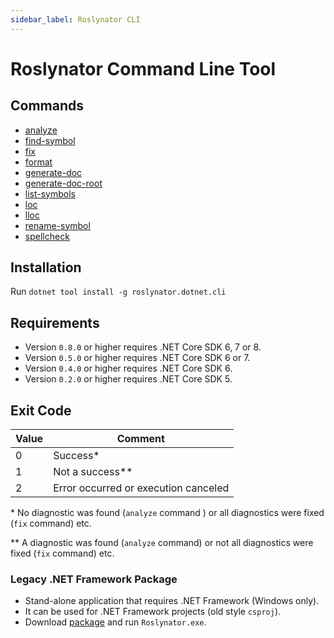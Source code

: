```yaml
---
sidebar_label: Roslynator CLI
---
```


# Roslynator Command Line Tool

## Commands

- [analyze](cli/commands/analyze)
- [find-symbol](cli/commands/find-symbol)
- [fix](cli/commands/fix)
- [format](cli/commands/format)
- [generate-doc](cli/commands/generate-doc)
- [generate-doc-root](cli/commands/generate-doc-root)
- [list-symbols](cli/commands/list-symbols)
- [loc](cli/commands/loc)
- [lloc](cli/commands/lloc)
- [rename-symbol](cli/commands/rename-symbol)
- [spellcheck](cli/commands/spellcheck)

## Installation

Run `dotnet tool install -g roslynator.dotnet.cli`

## Requirements

- Version `0.8.0` or higher requires .NET Core SDK 6, 7 or 8.
- Version `0.5.0` or higher requires .NET Core SDK 6 or 7.
- Version `0.4.0` or higher requires .NET Core SDK 6.
- Version `0.2.0` or higher requires .NET Core SDK 5.

## Exit Code

Value | Comment
--- | ---
0 | Success\*
1 | Not a success\*\*
2 | Error occurred or execution canceled

\* No diagnostic was found (`analyze` command ) or all diagnostics were fixed (`fix` command) etc.

\*\* A diagnostic was found (`analyze` command) or not all diagnostics were fixed (`fix` command) etc.

### Legacy .NET Framework Package

- Stand-alone application that requires .NET Framework (Windows only).
- It can be used for .NET Framework projects (old style `csproj`).
- Download [package](https://www.nuget.org/packages/Roslynator.CommandLine) and run `Roslynator.exe`.
